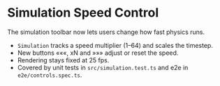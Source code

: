 # Simulation Speed Control

The simulation toolbar now lets users change how fast physics runs.

- `Simulation` tracks a speed multiplier (1–64) and scales the timestep.
- New buttons «««, xN and »»» adjust or reset the speed.
- Rendering stays fixed at 25 fps.
- Covered by unit tests in `src/simulation.test.ts` and e2e in `e2e/controls.spec.ts`.

